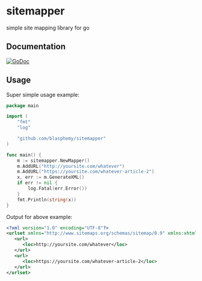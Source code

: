 # sitemapper
simple site mapping library for go

## Documentation
[![GoDoc](https://godoc.org/github.com/blasphemy/sitemapper?status.svg)](https://godoc.org/github.com/blasphemy/sitemapper)

## Usage

Super simple usage example:

```go
package main

import (
	"fmt"
	"log"

	"github.com/blasphemy/sitemapper"
)

func main() {
	m := sitemapper.NewMapper()
	m.AddURL("http://yoursite.com/whatever")
	m.AddURL("https://yoursite.com/whatever-article-2")
	x, err := m.GenerateXML()
	if err != nil {
		log.Fatal(err.Error())
	}
	fmt.Println(string(x))
}
```

Output for above example:

```xml
<?xml version="1.0" encoding="UTF-8"?>
<urlset xmlns="http://www.sitemaps.org/schemas/sitemap/0.9" xmlns:xhtml="http://www.w3.org/1999/xhtml">
   <url>
      <loc>http://yoursite.com/whatever</loc>
   </url>
   <url>
      <loc>https://yoursite.com/whatever-article-2</loc>
   </url>
</urlset>

```
